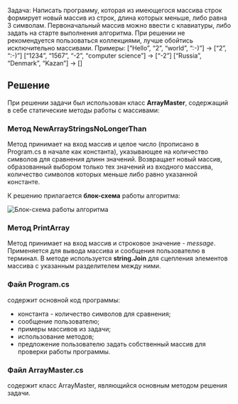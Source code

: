 ﻿Задача: Написать программу, которая из имеющегося массива строк формирует новый массив из строк,
длина которых меньше, либо равна 3 символам. Первоначальный массив можно ввести с клавиатуры,
либо задать на старте выполнения алгоритма.
При решении не рекомендуется пользоваться коллекциями, лучше обойтись исключительно массивами.
Примеры:
[“Hello”, “2”, “world”, “:-)”] → [“2”, “:-)”]
[“1234”, “1567”, “-2”, “computer science”] → [“-2”]
[“Russia”, “Denmark”, “Kazan”] → []

## Решение

При решении задачи был использован класс **ArrayMaster**, содержащий в себе статические методы работы с массивами:

### Метод NewArrayStringsNoLongerThan

Метод принимает на вход массив и целое число (прописано в Program.cs в начале как константа),
указывающее на количество символов для сравнения длинн значений. Возвращает новый массив, образованный
выбором только тех значений из входного массива, количество символов которых меньше либо равно указанной константе.

К решению прилагается **блок-схема** работы алгоритма:

![Блок-схема работы алгоритма](https://photos.app.goo.gl/bjVRpkHzW8yhwJb89)

### Метод PrintArray

Метод принимает на вход массив и строковое значение - *message*.
Применяется для вывода массива и сообщения пользователю в терминал.
В методе используется **string.Join** для сцепления элементов массива с указанным разделителем между ними.

### Файл Program.cs
содержит основной код программы:
- константа - количество символов для сравнения;
- сообщение пользователю;
- примеры массивов из задачи;
- использование методов;
- предложение пользователю задать собственный массив для проверки работы программы.

### Файл ArrayMaster.cs
содержит класс ArrayMaster, являющийся основным методом решения задачи.
